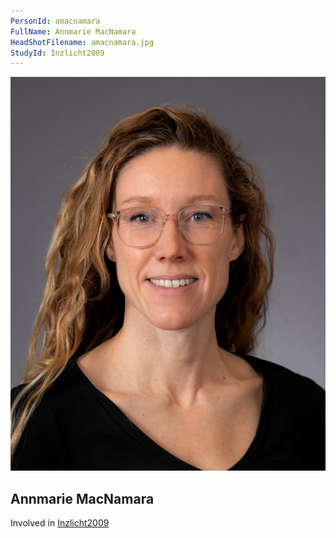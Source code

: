 ```yaml
---
PersonId: amacnamara
FullName: Annmarie MacNamara
HeadShotFilename: amacnamara.jpg
StudyId: Inzlicht2009
---
```


![headshot of researcher](/assets/images/headshots/amacnamara.jpg "Annmarie MacNamara")

## Annmarie MacNamara

Involved in [Inzlicht2009](/replications/Inzlicht2009)